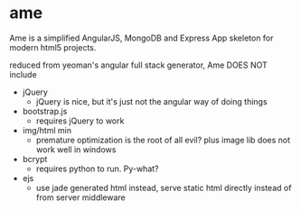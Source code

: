 ame
===

Ame is a simplified AngularJS, MongoDB and Express App skeleton for modern html5 projects. 


reduced from yeoman's angular full stack generator, Ame DOES NOT include

- jQuery
  - jQuery is nice, but it's just not the angular way of doing things 
- bootstrap.js
  - requires jQuery to work
- img/html min
  - premature optimization is the root of all evil? plus image lib does not work well in windows 
- bcrypt
  - requires python to run. Py-what?
- ejs
  - use jade generated html instead, serve static html directly instead of from server middleware 
